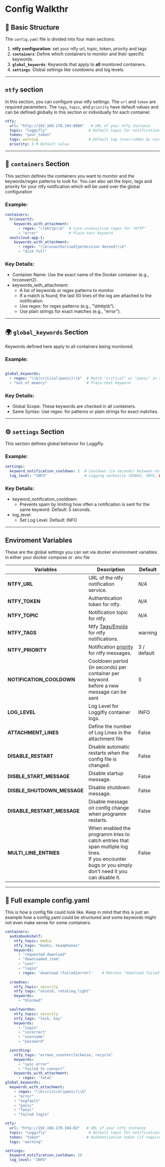 
# Config Walkthr

## 📁 Basic Structure

The `config.yaml` file is divided into four main sections:
1. **ntfy configuration**: set your ntfy url, topic, token, priority and tags
2. **`containers`**: Define which containers to monitor and their specific keywords.
3. **`global_keywords`**: Keywords that apply to **all** monitored containers.
4. **`settings`**: Global settings like cooldowns and log levels.

---

## `ntfy` section

In this section, you can configure your ntfy settings. The `url` and `token` are required parameters. The `tags`, `topic`, and `priority` have default values and can be defined globally in this section or individually for each container.

```yaml
ntfy:
  url: "http://192.168.178.184:8080"   # URL of your ntfy instance
  topic: "loggifly"                   # Default topic for notifications (overridden by container-specific topics)
  token: "your_token"
  tags: warning                       # Default tag (overridden by container-specific tags)
  priority: 3 # Default valuw
```
---

## 🐳 `containers` Section

This section defines the containers you want to monitor and the keywords/regex patterns to look for.
You can also set the topic, tags and priority for your ntfy notification which will be used over the global configuration

### Example:
```yaml
containers:
  hrconvert2:
    keywords_with_attachment:
      - regex: "\\bhttp\\b"  # Case-insensitive regex for "HTTP"
      - "error"              # Plain-text keyword
  nextcloud-app-1:
    keywords_with_attachment:
      - regex: "\\b(unauthorized|permission denied)\\b"
      - "disk full"
```
### Key Details:

- Container Name: Use the exact name of the Docker container (e.g., hrconvert2).
- keywords_with_attachment:
  - A list of keywords or regex patterns to monitor.
  - If a match is found, the last 50 lines of the log are attached to the notification.
  - Use regex: for regex patterns (e.g., "\\bhttp\\b").
  - Use plain strings for exact matches (e.g., "error").

 ---
 
## 🌍 `global_keywords` Section
Keywords defined here apply to all containers being monitored.
### Example:

```yaml

global_keywords:
  - regex: "\\b(critical|panic)\\b"  # Match "critical" or "panic" in any container
  - "out of memory"                  # Plain-text keyword
```

### Key Details:
- Global Scope: These keywords are checked in all containers.
- Same Syntax: Use regex: for patterns or plain strings for exact matches.

---

## ⚙️ `settings` Section

This section defines global behavior for Loggifly.

### Example:

```yaml
settings:
  keyword_notification_cooldown: 5  # Cooldown (in seconds) between notifications per keyword
  log_level: "INFO"                 # Logging verbosity (DEBUG, INFO, WARNING, ERROR, CRITICAL)
```

### Key Details:

- keyword_notification_cooldown:
  - Prevents spam by limiting how often a notification is sent for the same keyword. Default: 5 seconds.
- log_level:
  - Set Log Level. Default: INFO

---

## Enviroment Variables

These are the global settings you can set via docker environment variables in either your docker compose or .env file

| Variables                         | Description                                              | Default  |
|-----------------------------------|----------------------------------------------------------|----------|
| **NTFY_URL**                      | URL of the ntfy notification service.                    | _N/A_    |
| **NTFY_TOKEN**                    | Authentication token for ntfy.                           | _N/A_    |
| **NTFY_TOPIC**                    | Notification topic for ntfy.                             | _N/A_  |
| **NTFY_TAGS**                     | Ntfy [Tags/Emojis](https://docs.ntfy.sh/emojis/) for ntfy notifications.                 | warning  |
| **NTFY_PRIORITY**                 | Notification [priority](https://docs.ntfy.sh/publish/?h=priori#message-priority) for ntfy messages.                 | 3 / default |
| **NOTIFICATION_COOLDOWN**         | Cooldown period (in seconds) per container per keyword<br> before a new message can be sent  | 5        |
| **LOG_LEVEL**                     | Log Level for Loggifly container logs.                    | INFO     |
| **ATTACHMENT_LINES**              | Define the number of Log Lines in the attachment file     | False     |
| **DISABLE_RESTART**               | Disable automatic restarts when the config file is changed.| False     |
| **DISBLE_START_MESSAGE**          | Disable startup message.                                  | False     |
| **DISBLE_SHUTDOWN_MESSAGE**       | Disable shutdown message.                                 | False     |
| **DISABLE_RESTART_MESSAGE**       | Disable message on config change when programm restarts.| False     |
| **MULTI_LINE_ENTRIES**            | When enabled the programm tries to catch entries that span multiple log lines.<br>If you encounter bugs or you simply don't need it you can disable it.| False     |




---

## 📃 Full example config.yaml
This is how a config file could look like. Keep in mind that this is just an example how a config.yaml could be structured and some keywords might not even make sense for some containers.

```yaml
containers:
  audiobookshelf:
    ntfy_topic: media
    ntfy_tags: "books, headphones"     
    keywords:
      - "requested download"
      - "downloaded item"
      - "user"
      - "login"
      - regex: 'download (failed|error)'    # Matches "download failed" or "download error"
        
  crowdsec:
    ntfy_topic: security
    ntfy_tags: "shield, rotating_light"  
    keywords:
      - "blocked"

  vaultwarden:
    ntfy_topic: security
    ntfy_tags: "lock, key"   
    keywords:
      - "login"
      - "incorrect"
      - "username"
      - "password"

  syncthing:
    ntfy_tags: "arrows_counterclockwise, recycle" 
    keywords:
      - "sync error"
      - "failed to connect"
    keywords_with_attachment:
      - regex: 'fatal'                     
global_keywords:
  keywords_with_attachment:
    - regex: "\\b(critical|panic)\\b"
    - "error"
    - "segfault"
    - "panic"
    - "fatal"
    - "failed login"

ntfy:
  url: "http://192.168.178.184:82"   # URL of your ntfy instance
  topic: "Loggifly"                   # Default topic for notifications (overridden by container-specific topics)
  token: "token"                     # Authentication token (if required)
  tags: "warning"

settings:
  keyword_notification_cooldown: 10
  log_level: "INFO"
```
